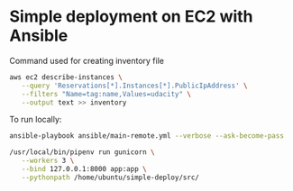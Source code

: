
# Simple deployment on EC2 with Ansible

Command used for creating inventory file

```sh
aws ec2 describe-instances \
   --query 'Reservations[*].Instances[*].PublicIpAddress' \
   --filters "Name=tag:name,Values=udacity" \
   --output text >> inventory
```


To run locally:
```sh
ansible-playbook ansible/main-remote.yml --verbose --ask-become-pass
```

```sh
/usr/local/bin/pipenv run gunicorn \
   --workers 3 \
   --bind 127.0.0.1:8000 app:app \
   --pythonpath /home/ubuntu/simple-deploy/src/
```
